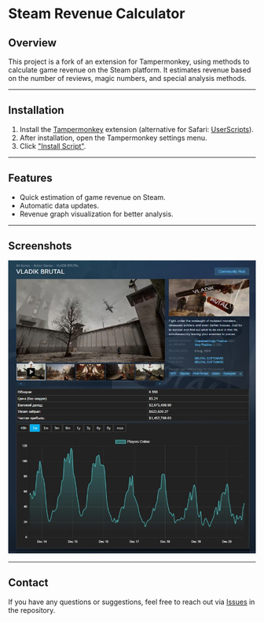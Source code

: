 # Steam Revenue Calculator

## Overview

This project is a fork of an extension for Tampermonkey, using methods to calculate game revenue on the Steam platform. It estimates revenue based on the number of reviews, magic numbers, and special analysis methods.

---

## Installation

1. Install the [Tampermonkey](https://www.tampermonkey.net/) extension (alternative for Safari: [UserScripts](https://apps.apple.com/app/userscripts/id1463298887)).
2. After installation, open the Tampermonkey settings menu.
3. Click ["Install Script"](https://raw.githubusercontent.com/hex512/Steam_Revenue_With_Graph/main/SteamRevenueWithGraph.user.js).

---

## Features

- Quick estimation of game revenue on Steam.
- Automatic data updates.
- Revenue graph visualization for better analysis.

---

## Screenshots

![Example](https://github.com/hex512/Steam_Revenue_With_Graph/blob/main/Example.png)

---

## Contact

If you have any questions or suggestions, feel free to reach out via [Issues](https://github.com/hex512/Steam_Revenue_With_Graph/issues) in the repository.

